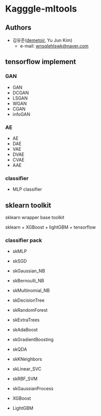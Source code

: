 # Kagggle-mltools

## Authors
- 김유준([demetoir](https://github.com/demetoir), Yu Jun Kim)
  - e-mail: wnsqlehlswk@naver.com

## tensorflow implement

### GAN
* GAN
* DCGAN
* LSGAN
* WGAN
* CGAN
* infoGAN

### AE
* AE
* DAE
* VAE
* DVAE
* CVAE
* AAE

### classifier
* MLP classifier


## sklearn toolkit
sklearn wrapper base toolkit

sklearn + XGBoost + lightGBM + tensorflow

### classifier pack
* skMLP
* skSGD
* skGaussian_NB
* skBernoulli_NB
* skMultinomial_NB
* skDecisionTree
* skRandomForest
* skExtraTrees
* skAdaBoost
* skGradientBoosting
* skQDA
* skKNeighbors
* skLinear_SVC
* skRBF_SVM
* skGaussianProcess

* XGBoost
* LightGBM




